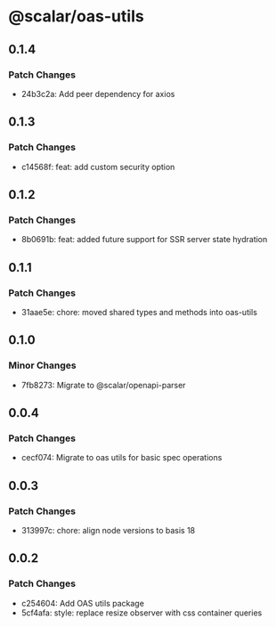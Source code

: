 # @scalar/oas-utils

## 0.1.4

### Patch Changes

- 24b3c2a: Add peer dependency for axios

## 0.1.3

### Patch Changes

- c14568f: feat: add custom security option

## 0.1.2

### Patch Changes

- 8b0691b: feat: added future support for SSR server state hydration

## 0.1.1

### Patch Changes

- 31aae5e: chore: moved shared types and methods into oas-utils

## 0.1.0

### Minor Changes

- 7fb8273: Migrate to @scalar/openapi-parser

## 0.0.4

### Patch Changes

- cecf074: Migrate to oas utils for basic spec operations

## 0.0.3

### Patch Changes

- 313997c: chore: align node versions to basis 18

## 0.0.2

### Patch Changes

- c254604: Add OAS utils package
- 5cf4afa: style: replace resize observer with css container queries
